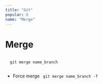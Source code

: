 ```yaml
---
title: "Git"
popular: 0
name: "Merge"
---
```


# Merge

  <code language="javascript">
  git merge name_branch
  </code>

- Force merge
  <code language="javascript">
  git merge name_branch -f
  </code>
